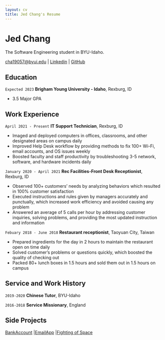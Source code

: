 ```yaml
---
layout: cv
title: Jed Chang's Resume
---
```

# Jed Chang
The Software Engineering student in BYU-Idaho.

<div id="webaddress">
<a href="cha19057@byui.edu">cha19057@byui.edu</a>
| <a href="https://linkedin.com/in/jedchang">Linkedin</a>
| <a href="https://github.com/Jed0203">GitHub</a>
</div>

<!-- https://www.monique.tech/the-art-of-markdown -->

## Education

`Expected 2023`
__Brigham Young University - Idaho__, Rexburg, ID

- 3.5 Major GPA


## Work Experience

`April 2021 - Present`
__IT Support Technician__, Rexburg, ID

- Imaged and deployed computers in offices, classrooms, and other designated areas on campus daily
- Improved Help Desk workflow by providing methods to fix 100+ Wi-Fi, email accounts, and OS issues weekly
- Boosted faculty and staff productivity by troubleshooting 3-5 network, software, and hardware incidents daily

`January 2020 - April 2021`
__Rec Facilities-Front Desk Receptionist__, Rexburg, ID
- Observed 100+ customers’ needs by analyzing behaviors which resulted in 100% customer satisfaction
- Executed instructions and rules given by managers accurately and punctually, which increased work efficiency and avoided causing any problem 
- Answered an average of 5 calls per hour by addressing customer inquiries, solving problems, and providing the most updated instruction and information

`Febuary 2018 - June 2018`
__Restaurant receptionist__, Taoyuan City, Taiwan

- Prepared ingredients for the day in 2 hours to maintain the restaurant open on time daily
- Solved customer’s problems or questions quickly, which boosted the quality of checking out
- Packed 80+ lunch boxes in 1.5 hours and sold them out in 1.5 hours on campus


## Service and Work History

`2019-2020`
__Chinese Tutor__, BYU-Idaho


`2016-2018`
__Service Missionary__, England

## Side Projects


<div id="sideproject">
<a href="https://github.com/Jed0203/BankAccount">BankAccount</a>
|<a href="https://github.com/Jed0203/EmailApp">EmailApp</a>
|<a href="https://github.com/Jed0203/Fighting-of-Space">Fighting of Space</a>
</div>



<!-- ### Footer

Last updated: March 2022 -->



